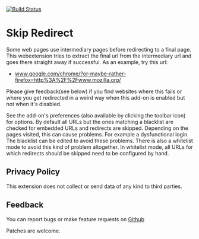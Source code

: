 [![Build Status](https://travis-ci.org/sblask/webextension-skip-redirect.svg?branch=master)](https://travis-ci.org/sblask/webextension-skip-redirect)

Skip Redirect
=====================
Some web pages use intermediary pages before redirecting to a final page. This
webextension tries to extract the final url from the intermediary url and goes
there straight away if successful. As an example, try this url:

 - www.google.com/chrome/?or-maybe-rather-firefox=http%3A%2F%2Fwww.mozilla.org/

Please give feedback(see below) if you find websites where this fails or where
you get redirected in a weird way when this add-on is enabled but not when it's
disabled.

See the add-on's preferences (also available by clicking the toolbar icon) for
options. By default all URLs but the ones matching a blacklist are checked for
embedded URLs and redirects are skipped. Depending on the pages visited, this
can cause problems. For example a dysfunctional login. The blacklist can be
edited to avoid these problems. There is also a whitelist mode to avoid this
kind of problem altogether. In whitelist mode, all URLs for which redirects
should be skipped need to be configured by hand.

Privacy Policy
--------------

This extension does not collect or send data of any kind to third parties.

Feedback
--------

You can report bugs or make feature requests on
[Github](https://github.com/sblask/webextension-skip-redirect)

Patches are welcome.
